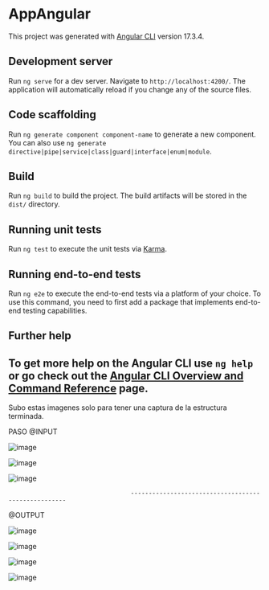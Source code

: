 # AppAngular

This project was generated with [Angular CLI](https://github.com/angular/angular-cli) version 17.3.4.

## Development server

Run `ng serve` for a dev server. Navigate to `http://localhost:4200/`. The application will automatically reload if you change any of the source files.

## Code scaffolding

Run `ng generate component component-name` to generate a new component. You can also use `ng generate directive|pipe|service|class|guard|interface|enum|module`.

## Build

Run `ng build` to build the project. The build artifacts will be stored in the `dist/` directory.

## Running unit tests

Run `ng test` to execute the unit tests via [Karma](https://karma-runner.github.io).

## Running end-to-end tests

Run `ng e2e` to execute the end-to-end tests via a platform of your choice. To use this command, you need to first add a package that implements end-to-end testing capabilities.

## Further help

To get more help on the Angular CLI use `ng help` or go check out the [Angular CLI Overview and Command Reference](https://angular.io/cli) page.
---------------------------------------------------------------------------------------------------------------------------------------------

Subo estas imagenes solo para tener una captura de la estructura terminada.

PASO @INPUT

![image](https://github.com/danielgallo78/App-Angular/assets/130160711/f812be92-4e5f-474a-bfb7-9633ef1f1bf3)



![image](https://github.com/danielgallo78/App-Angular/assets/130160711/4df5c43c-3d21-46a0-8c84-af4e75d2956c)




![image](https://github.com/danielgallo78/App-Angular/assets/130160711/2752592d-38a3-4e24-adb3-1617f40fa490)



                                      ---------------------------------------------------- 

   @OUTPUT

                                   
![image](https://github.com/danielgallo78/App-Angular/assets/130160711/14ea9ea6-033a-43d7-ade6-b8a099730f4d)



![image](https://github.com/danielgallo78/App-Angular/assets/130160711/ca77cd9b-8f09-475d-b629-0b91a217c41d)




![image](https://github.com/danielgallo78/App-Angular/assets/130160711/6ac66d95-31b4-4d06-9c94-eb8a68545bf6)




![image](https://github.com/danielgallo78/App-Angular/assets/130160711/66692fff-491c-4a04-b05f-84956712f84a)



